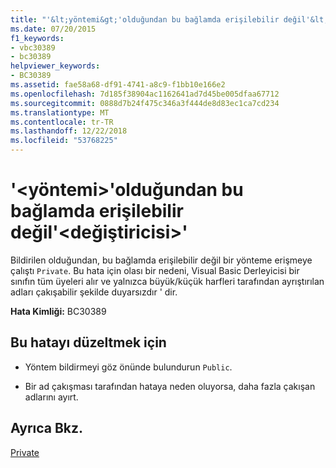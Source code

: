```yaml
---
title: "'&lt;yöntemi&gt;'olduğundan bu bağlamda erişilebilir değil'&lt;değiştiricisi&gt;'"
ms.date: 07/20/2015
f1_keywords:
- vbc30389
- bc30389
helpviewer_keywords:
- BC30389
ms.assetid: fae58a68-df91-4741-a8c9-f1bb10e166e2
ms.openlocfilehash: 7d185f38904ac1162641ad7d45be005dfaa67712
ms.sourcegitcommit: 0888d7b24f475c346a3f444de8d83ec1ca7cd234
ms.translationtype: MT
ms.contentlocale: tr-TR
ms.lasthandoff: 12/22/2018
ms.locfileid: "53768225"
---
```

# <a name="ltmethodgt-is-not-accessible-in-this-context-because-it-is-ltmodifiergt"></a>'&lt;yöntemi&gt;'olduğundan bu bağlamda erişilebilir değil'&lt;değiştiricisi&gt;'
Bildirilen olduğundan, bu bağlamda erişilebilir değil bir yönteme erişmeye çalıştı `Private`. Bu hata için olası bir nedeni, Visual Basic Derleyicisi bir sınıfın tüm üyeleri alır ve yalnızca büyük/küçük harfleri tarafından ayrıştırılan adları çakışabilir şekilde duyarsızdır ' dir.  
  
 **Hata Kimliği:** BC30389  
  
## <a name="to-correct-this-error"></a>Bu hatayı düzeltmek için  
  
-   Yöntem bildirmeyi göz önünde bulundurun `Public`.  
  
-   Bir ad çakışması tarafından hataya neden oluyorsa, daha fazla çakışan adlarını ayırt.  
  
## <a name="see-also"></a>Ayrıca Bkz.  
 [Private](../../visual-basic/language-reference/modifiers/private.md)
